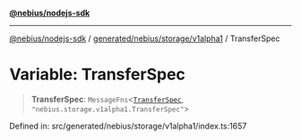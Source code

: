 [**@nebius/nodejs-sdk**](../../../../../README.md)

***

[@nebius/nodejs-sdk](../../../../../README.md) / [generated/nebius/storage/v1alpha1](../README.md) / TransferSpec

# Variable: TransferSpec

> **TransferSpec**: `MessageFns`\<[`TransferSpec`](../interfaces/TransferSpec.md), `"nebius.storage.v1alpha1.TransferSpec"`\>

Defined in: src/generated/nebius/storage/v1alpha1/index.ts:1657
